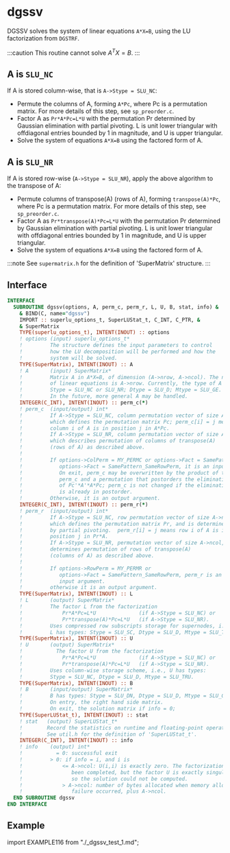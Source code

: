 # dgssv

DGSSV solves the system of linear equations `A*X=B`, using the LU factorization from `DGSTRF`.

:::caution
This routine cannot solve $A^{T}X=B$.
:::

## A is `SLU_NC`

If A is stored column-wise, that is `A->Stype = SLU_NC`:

- Permute the columns of A, forming `A*Pc`, where Pc is a permutation matrix. For more details of this step, see `sp_preorder.c`.
- Factor A as `Pr*A*Pc=L*U` with the permutation Pr determined by Gaussian elimination with partial pivoting. L is unit lower triangular with offdiagonal entries bounded by 1 in magnitude, and U is upper triangular.
- Solve the system of equations `A*X=B` using the factored form of A.

## A is `SLU_NR`

If A is stored row-wise (`A->Stype = SLU_NR`), apply the above algorithm to the transpose of A:

- Permute columns of transpose(A) (rows of A), forming `transpose(A)*Pc`, where Pc is a permutation matrix. For more details of this step, see `sp_preorder.c`.
- Factor A as `Pr*transpose(A)*Pc=L*U` with the permutation Pr determined by Gaussian elimination with partial pivoting. L is unit lower triangular with offdiagonal entries bounded by 1 in magnitude, and U is upper triangular.
- Solve the system of equations `A*X=B` using the factored form of A.

:::note
See `supermatrix.h` for the definition of 'SuperMatrix' structure.
:::

## Interface

```fortran
INTERFACE
  SUBROUTINE dgssv(options, A, perm_c, perm_r, L, U, B, stat, info) &
    & BIND(C, name="dgssv")
    IMPORT :: superlu_options_t, SuperLUStat_t, C_INT, C_PTR, &
    & SuperMatrix
    TYPE(superlu_options_t), INTENT(INOUT) :: options
    ! options (input) superlu_options_t*
    !         The structure defines the input parameters to control
    !         how the LU decomposition will be performed and how the
    !         system will be solved.
    TYPE(SuperMatrix), INTENT(INOUT) :: A
    ! A       (input) SuperMatrix*
    !         Matrix A in A*X=B, of dimension (A->nrow, A->ncol). The number
    !         of linear equations is A->nrow. Currently, the type of A can be:
    !         Stype = SLU_NC or SLU_NR; Dtype = SLU_D; Mtype = SLU_GE.
    !         In the future, more general A may be handled.
    INTEGER(C_INT), INTENT(INOUT) :: perm_c(*)
    ! perm_c  (input/output) int*
    !         If A->Stype = SLU_NC, column permutation vector of size A->ncol
    !         which defines the permutation matrix Pc; perm_c[i] = j means
    !         column i of A is in position j in A*Pc.
    !         If A->Stype = SLU_NR, column permutation vector of size A->nrow
    !         which describes permutation of columns of transpose(A)
    !         (rows of A) as described above.
    !
    !         If options->ColPerm = MY_PERMC or options->Fact = SamePattern or
    !            options->Fact = SamePattern_SameRowPerm, it is an input argument.
    !            On exit, perm_c may be overwritten by the product of the input
    !            perm_c and a permutation that postorders the elimination tree
    !            of Pc'*A'*A*Pc; perm_c is not changed if the elimination tree
    !            is already in postorder.
    !         Otherwise, it is an output argument.
    INTEGER(C_INT), INTENT(INOUT) :: perm_r(*)
    ! perm_r  (input/output) int*
    !         If A->Stype = SLU_NC, row permutation vector of size A->nrow,
    !         which defines the permutation matrix Pr, and is determined
    !         by partial pivoting.  perm_r[i] = j means row i of A is in
    !         position j in Pr*A.
    !         If A->Stype = SLU_NR, permutation vector of size A->ncol, which
    !         determines permutation of rows of transpose(A)
    !         (columns of A) as described above.
    !
    !         If options->RowPerm = MY_PERMR or
    !            options->Fact = SamePattern_SameRowPerm, perm_r is an
    !            input argument.
    !         otherwise it is an output argument.
    TYPE(SuperMatrix), INTENT(INOUT) :: L
    ! L       (output) SuperMatrix*
    !         The factor L from the factorization
    !             Pr*A*Pc=L*U              (if A->Stype = SLU_NC) or
    !             Pr*transpose(A)*Pc=L*U   (if A->Stype = SLU_NR).
    !         Uses compressed row subscripts storage for supernodes, i.e.,
    !         L has types: Stype = SLU_SC, Dtype = SLU_D, Mtype = SLU_TRLU.
    TYPE(SuperMatrix), INTENT(INOUT) :: U
    ! U       (output) SuperMatrix*
    !           The factor U from the factorization
    !             Pr*A*Pc=L*U              (if A->Stype = SLU_NC) or
    !             Pr*transpose(A)*Pc=L*U   (if A->Stype = SLU_NR).
    !         Uses column-wise storage scheme, i.e., U has types:
    !         Stype = SLU_NC, Dtype = SLU_D, Mtype = SLU_TRU.
    TYPE(SuperMatrix), INTENT(INOUT) :: B
    ! B       (input/output) SuperMatrix*
    !         B has types: Stype = SLU_DN, Dtype = SLU_D, Mtype = SLU_GE.
    !         On entry, the right hand side matrix.
    !         On exit, the solution matrix if info = 0;
    TYPE(SuperLUStat_t), INTENT(INOUT) :: stat
    ! stat   (output) SuperLUStat_t*
    !        Record the statistics on runtime and floating-point operation count.
    !        See util.h for the definition of 'SuperLUStat_t'.
    INTEGER(C_INT), INTENT(INOUT) :: info
    ! info    (output) int*
    !           = 0: successful exit
    !         > 0: if info = i, and i is
    !             <= A->ncol: U(i,i) is exactly zero. The factorization has
    !                been completed, but the factor U is exactly singular,
    !                so the solution could not be computed.
    !             > A->ncol: number of bytes allocated when memory allocation
    !                failure occurred, plus A->ncol.
  END SUBROUTINE dgssv
END INTERFACE
```

## Example

import EXAMPLE116 from "./_dgssv_test_1.md";

<EXAMPLE116 />
